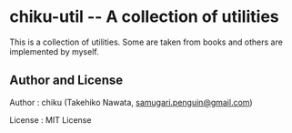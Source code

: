 # chiku-util -- A collection of utilities

This is a collection of utilities. Some are taken from books and others
are implemented by myself.

## Author and License

Author : chiku (Takehiko Nawata, samugari.penguin@gmail.com)

License : MIT License
